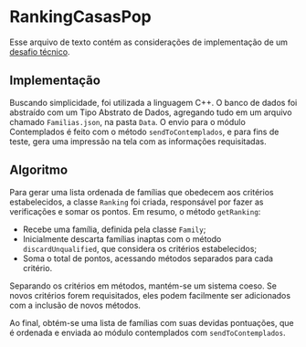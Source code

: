 # RankingCasasPop

Esse arquivo de texto contém as considerações de implementação de um [desafio técnico](https://www.notion.so/Desafio-t-cnico-2f53347cf16a418fb75c67c978ab1a0e).


## Implementação

Buscando simplicidade, foi utilizada a linguagem C++. O banco de dados foi abstraído com um Tipo Abstrato de Dados, agregando tudo em um arquivo chamado `Familias.json`, na pasta `Data`. O envio para o módulo Contemplados é feito com o método `sendToContemplados`, e para fins de teste, gera uma impressão na tela com as informações requisitadas.

## Algoritmo

Para gerar uma lista ordenada de famílias que obedecem aos critérios estabelecidos, a classe `Ranking` foi criada, responsável por fazer as verificações e somar os pontos. Em resumo, o método `getRanking`:

- Recebe uma família, definida pela classe `Family`;
- Inicialmente descarta famílias inaptas com o método `discardUnqualified`, que considera os critérios estabelecidos;
- Soma o total de pontos, acessando métodos separados para cada critério.

Separando os critérios em métodos, mantém-se um sistema coeso. Se novos critérios forem requisitados, eles podem facilmente ser adicionados com a inclusão de novos métodos.

Ao final, obtém-se uma lista de famílias com suas devidas pontuações, que é ordenada e enviada ao módulo contemplados com `sendToContemplados`.